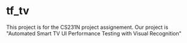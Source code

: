 # tf_tv
This project is for the CS231N project assignement. Our project is "Automated Smart TV UI Performance Testing with Visual Recognition"
